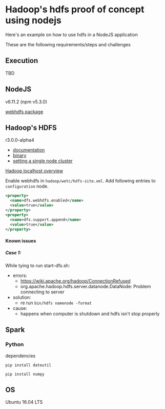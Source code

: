 # Hadoop's hdfs proof of concept using nodejs

Here's an example on how to use hdfs in a NodeJS application

These are the following requirements/steps and challenges


## Execution

TBD


## NodeJS

v6.11.2 (npm v5.3.0)

[webhdfs package](https://www.npmjs.com/package/node-webhdfs)


## Hadoop's HDFS

r3.0.0-alpha4
* [documentation](http://hadoop.apache.org/docs/r3.0.0-alpha4/index.html)
* [binary](http://www.apache.org/dyn/closer.cgi/hadoop/common/hadoop-3.0.0-alpha4/hadoop-3.0.0-alpha4.tar.gz)
* [setting a single node cluster](http://hadoop.apache.org/docs/r3.0.0-alpha4/hadoop-project-dist/hadoop-common/SingleCluster.html)

[Hadoop localhost overview](http://localhost:9870/dfshealth.html#tab-overview)

Enable webhdfs in `hadoop/wetc/hdfs-site.xml`. Add following entries to `configuration` node.

``` xml
<property>
  <name>dfs.webhdfs.enabled</name>
  <value>true</value>
</property>
<property>
  <name>dfs.support.append</name>
  <value>true</value>
</property>
```

#### Known issues

##### Case 1:

While tying to run start-dfs.sh:

* errors:
  - https://wiki.apache.org/hadoop/ConnectionRefused
  - org.apache.hadoop.hdfs.server.datanode.DataNode: Problem connecting to server
* solution:
  - re run `bin/hdfs namenode -format`
* cause:
  - happens when computer is shutdown and hdfs isn't stop properly

## Spark
### Python 
dependencies

`pip install dateutil`

`pip install numpy`

## OS

Ubuntu 16.04 LTS